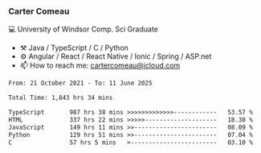 ### Carter Comeau

💻 University of Windsor Comp. Sci Graduate

- ⚒️ Java / TypeScript / C / Python
- ⚙️ Angular / React / React Native / Ionic / Spring / ASP.net
- 📫 How to reach me: cartercomeau@icloud.com

<!--START_SECTION:waka-->

```txt
From: 21 October 2021 - To: 11 June 2025

Total Time: 1,843 hrs 34 mins

TypeScript       987 hrs 38 mins >>>>>>>>>>>>>------------   53.57 %
HTML             337 hrs 22 mins >>>>>--------------------   18.30 %
JavaScript       149 hrs 11 mins >>-----------------------   08.09 %
Python           129 hrs 51 mins >>-----------------------   07.04 %
C                57 hrs 5 mins   >------------------------   03.10 %
```

<!--END_SECTION:waka-->
